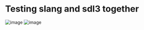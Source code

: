 # Testing slang and sdl3 together 

![image](https://github.com/user-attachments/assets/e95a634e-176e-466b-92e0-a455d57f7b9b)
![image](https://github.com/user-attachments/assets/13db6779-65c5-479c-86f0-99fafd4f9559)

